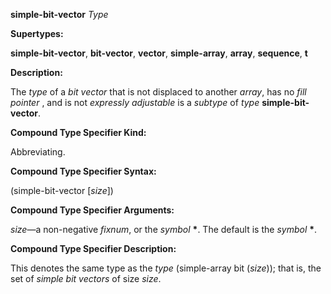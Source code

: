 **simple-bit-vector** *Type* 



**Supertypes:** 



**simple-bit-vector**, **bit-vector**, **vector**, **simple-array**, **array**, **sequence**, **t** 



**Description:** 



The *type* of a *bit vector* that is not displaced to another *array*, has no *fill pointer* , and is not *expressly adjustable* is a *subtype* of *type* **simple-bit-vector**. 



**Compound Type Specifier Kind:** 



Abbreviating. 



**Compound Type Specifier Syntax:** 



(simple-bit-vector [*size*]) 







 



 



**Compound Type Specifier Arguments:** 



*size*—a non-negative *fixnum*, or the *symbol* **\***. The default is the *symbol* **\***. 



**Compound Type Specifier Description:** 



This denotes the same type as the *type* (simple-array bit (*size*)); that is, the set of *simple bit vectors* of size *size*. 




